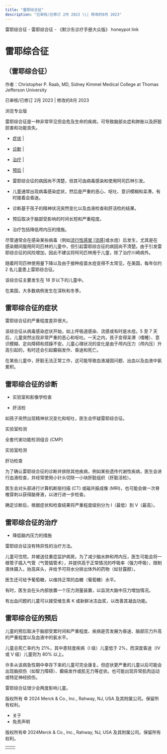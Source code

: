 ```yaml
---
title: "雷耶综合征"
description: "已审核/已修订 2月 2023 \\| 修改的8月 2023"
---
```


﻿雷耶综合征 \- 雷耶综合征 \- 《默沙东诊疗手册大众版》 honeypot link

# 雷耶综合征

## （雷耶综合征）

作者：Christopher P. Raab, MD, Sidney Kimmel Medical College at Thomas Jefferson
University

已审核/已修订 2月 2023 \| 修改的8月 2023

浏览专业版

雷耶综合征是一种非常罕见但会危及生命的疾病，可导致脑部炎症和肿胀以及肝脏损害和功能丧失。

- [症状](#症状_v6645655_zh) \|
- [诊断](#诊断_v6645659_zh) \|
- [治疗](#治疗_v6645665_zh) \|
- [预后](#预后_v6645662_zh) \|

- 雷耶综合征的病因尚不清楚，但其可由病毒感染和使用阿司匹林引发。

- 儿童通常出现病毒感染症状，然后是严重的恶心、呕吐、意识模糊和呆滞，有时接着会昏迷。

- 诊断基于孩子的精神状况突然变化以及血液检查和肝活检的结果。

- 预后取决于脑部受影响的时间长短和严重程度。

- 治疗包括降低颅内压的措施。


尽管通常会在感染某些病毒（例如[流行性感冒 \[流感\]](./{6CEA5EF0-EF04-437D-A2FB-82ABB9A6189E}.html)或水痘）后发生，尤其是在感染期间服用阿司匹林的儿童中，但引起雷耶综合征的病因尚不清楚。由于引发雷耶综合征的风险增加，因此不建议将阿司匹林用于儿童，除了治疗川崎病外。

随着阿司匹林使用量下降以及由于接种疫苗水痘变得不太常见，在美国，每年仅约 2 名儿童患上雷耶综合征。

该综合征主要发生在 18 岁以下的儿童中。

在美国，大多数病例发生在深秋和冬季。

## 雷耶综合征的症状

雷耶综合征的严重程度差异很大。

该综合征从病毒感染症状开始，如上呼吸道感染、流感或有时是水痘。5 至 7 天后，儿童突然出现非常严重的恶心和呕吐。一天之内，孩子变得呆滞（嗜睡）、意识模糊、定向障碍和烦躁不安。儿童心理状况的变化是由于颅内压力（颅内压）升高引起的，有时还会引起癫痫发作、昏迷和死亡。

在某些儿童中，肝脏无法正常工作，这可能导致血液凝固问题、出血以及血液中氨累积。

## 雷耶综合征的诊断

- 实验室和影像学检查

- 肝活检


如孩子突然出现精神状况变化和呕吐，医生会怀疑雷耶综合征。

实验室检测

全套代谢功能检测组合 (CMP)



实验室检测

肝功检查



为了确认雷耶综合征的诊断并排除其他疾病，例如某些遗传代谢性疾病，医生会进行血液检查，并经常使用小针头切除一小块肝脏组织（肝脏活检）。

医生会对头部进行计算机断层扫描 (CT) 或磁共振成像 (MRI)，也可能会做一次脊椎穿刺以获得脑脊液，以进行进一步检查。

确定诊断后，根据症状和检查结果将严重程度级别分为 I（最低）到 V（最高）。

## 雷耶综合征的治疗

- 降低脑内压力的措施


雷耶综合征没有特异性的治疗方法。

儿童可住院，并被送往重症监护病房。为了减少脑水肿和颅内压，医生可能会将一根管子插入气管（气管插管术），并提供高于正常情况的呼吸率（强力呼吸），限制液体摄入，抬高床头，并给予可将水分排出体外的药物（如甘露醇）。

医生还可给予葡萄糖，以维持正常的血糖（葡萄糖）水平。

有时，医生会在头内部放置一个压力测量装置，以监测大脑中压力增加情况。

有出血问题的儿童可以接受维生素 K 或新鲜冰冻血浆，以改善其凝血功能。

## 雷耶综合征的预后

儿童的预后取决于脑部受累时间和严重程度、疾病是否发展为昏迷、脑部压力升高的严重程度以及血液中的氨水平。

儿童总死亡率约为 21%，其中患轻度疾病（I 级）儿童低于 2%，而深度昏迷（IV 或 V 级）儿童则为 80% 以上。

许多从该病急性期中幸存下来的儿童可完全康复。但症状更严重的儿童以后可能会出现脑损伤（如智力障碍）、癫痫发作或肌无力等症状。也可能出现异常肌肉运动或特定神经损伤。

雷耶综合征很少会两度影响儿童。



版权所有 © 2024
Merck & Co., Inc., Rahway, NJ, USA 及其附属公司。保留所有权利。

- 关于
- 免责声明

版权所有© 2024Merck & Co., Inc., Rahway, NJ, USA 及其附属公司。保留所有权利。

|     |     |
| --- | --- |
|  |  |